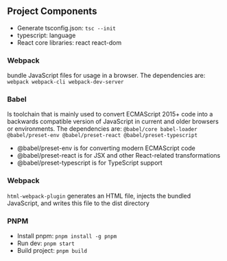 ## Project Components

* Generate tsconfig.json: `tsc --init`
* typescript: language
* React core libraries: react react-dom

### Webpack
bundle JavaScript files for usage in a browser. The dependencies are: `webpack webpack-cli webpack-dev-server`

### Babel
Is toolchain that is mainly used to convert ECMAScript 2015+ code into a backwards compatible version of JavaScript in current and older browsers or environments. The dependencies are: `@babel/core babel-loader @babel/preset-env @babel/preset-react @babel/preset-typescript`

* @babel/preset-env is for converting modern ECMAScript code
* @babel/preset-react is for JSX and other React-related transformations
* @babel/preset-typescript is for TypeScript support

### Webpack

`html-webpack-plugin` generates an HTML file, injects the bundled JavaScript, and writes this file to the dist directory

### PNPM

* Install pnpm: `pnpm install -g pnpm`
* Run dev: `pnpm start`
* Build project: `pnpm build`
